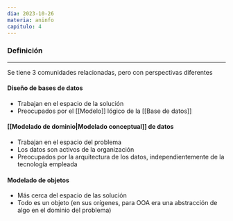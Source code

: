 ```yaml
---
dia: 2023-10-26
materia: aninfo
capitulo: 4
---
```

### Definición
---
Se tiene 3 comunidades relacionadas, pero con perspectivas diferentes

#### Diseño de bases de datos
* Trabajan en el espacio de la solución 
* Preocupados por el [[Modelo]] lógico de la [[Base de datos]]

#### [[Modelado de dominio|Modelado conceptual]] de datos
* Trabajan en el espacio del problema
* Los datos son activos de la organización
* Preocupados por la arquitectura de los datos, independientemente de la tecnología empleada

#### Modelado de objetos
* Más cerca del espacio de las solución
* Todo es un objeto (en sus orígenes, para OOA era una abstracción de algo en el dominio del problema)